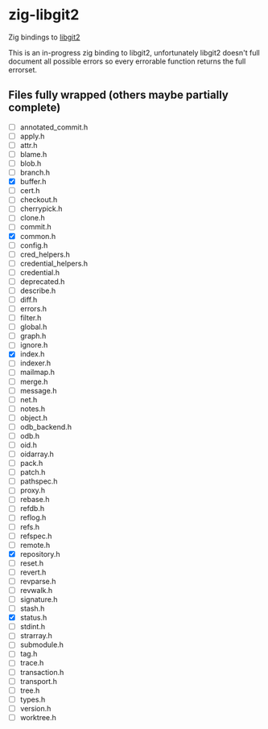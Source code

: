# zig-libgit2
Zig bindings to [libgit2](https://github.com/libgit2/libgit2)

This is an in-progress zig binding to libgit2, unfortunately libgit2 doesn't full document all possible errors so every errorable function returns the full errorset.

## Files fully wrapped (others maybe partially complete)
- [ ] annotated_commit.h
- [ ] apply.h
- [ ] attr.h
- [ ] blame.h
- [ ] blob.h
- [ ] branch.h
- [x] buffer.h
- [ ] cert.h
- [ ] checkout.h
- [ ] cherrypick.h
- [ ] clone.h
- [ ] commit.h
- [x] common.h
- [ ] config.h
- [ ] cred_helpers.h
- [ ] credential_helpers.h
- [ ] credential.h
- [ ] deprecated.h
- [ ] describe.h
- [ ] diff.h
- [ ] errors.h
- [ ] filter.h
- [ ] global.h
- [ ] graph.h
- [ ] ignore.h
- [x] index.h
- [ ] indexer.h
- [ ] mailmap.h
- [ ] merge.h
- [ ] message.h
- [ ] net.h
- [ ] notes.h
- [ ] object.h
- [ ] odb_backend.h
- [ ] odb.h
- [ ] oid.h
- [ ] oidarray.h
- [ ] pack.h
- [ ] patch.h
- [ ] pathspec.h
- [ ] proxy.h
- [ ] rebase.h
- [ ] refdb.h
- [ ] reflog.h
- [ ] refs.h
- [ ] refspec.h
- [ ] remote.h
- [x] repository.h
- [ ] reset.h
- [ ] revert.h
- [ ] revparse.h
- [ ] revwalk.h
- [ ] signature.h
- [ ] stash.h
- [x] status.h
- [ ] stdint.h
- [ ] strarray.h
- [ ] submodule.h
- [ ] tag.h
- [ ] trace.h
- [ ] transaction.h
- [ ] transport.h
- [ ] tree.h
- [ ] types.h
- [ ] version.h
- [ ] worktree.h
